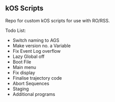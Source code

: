 ## kOS Scripts

Repo for custom kOS scripts for use with RO/RSS.

Todo List:

- Switch naming to AGS
- Make version no. a Variable
- Fix Event Log overflow
- Lazy Global off
- Boot File
- Main menu
- Fix display
- Finalise trajectory code
- Abort Sequences
- Staging
- Additional programs
